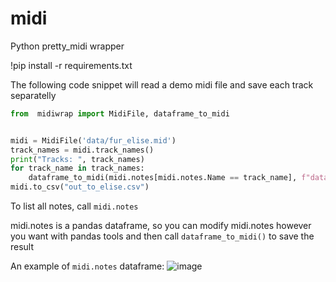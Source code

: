 # midi
Python pretty_midi wrapper

!pip install -r requirements.txt

The following code snippet will read a demo midi file and save each track separatelly

```python
from  midiwrap import MidiFile, dataframe_to_midi


midi = MidiFile('data/fur_elise.mid')
track_names = midi.track_names()
print("Tracks: ", track_names)
for track_name in track_names:
    dataframe_to_midi(midi.notes[midi.notes.Name == track_name], f"data/out_fur_elise_{track_name.lower()}.mid")
midi.to_csv("out_to_elise.csv")
```

To list all notes, call `midi.notes`

midi.notes is a pandas dataframe, so you can modify midi.notes however you want with pandas tools and then call `dataframe_to_midi()` to save the result

An example of `midi.notes` dataframe:
![image](https://user-images.githubusercontent.com/30999506/116210545-a48caa80-a74b-11eb-8dcc-e81f9ac2a640.png)

